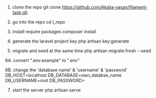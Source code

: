1. clone the repo
git clone https://github.com/Akalia-vasan/filament-task.git

2. go into the repo
cd l_repo

3. install require packages
composer install

4. generate the laravel project key
php artisan key:generate

5. migrate and seed at the same time
php artisan migrate:fresh --seed

6A. convert ".env.example" to ".env"

6B. change the 'database name' & 'username' & 'password'
DB_HOST=localhost
DB_DATABASE=own_databse_name
DB_USERNAME=root
DB_PASSWORD=


7. start the server
php artisan serve